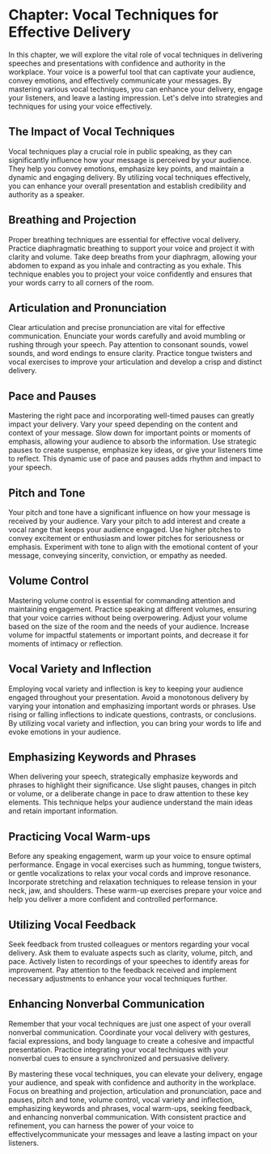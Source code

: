 Chapter: Vocal Techniques for Effective Delivery
================================================

In this chapter, we will explore the vital role of vocal techniques in delivering speeches and presentations with confidence and authority in the workplace. Your voice is a powerful tool that can captivate your audience, convey emotions, and effectively communicate your messages. By mastering various vocal techniques, you can enhance your delivery, engage your listeners, and leave a lasting impression. Let's delve into strategies and techniques for using your voice effectively.

The Impact of Vocal Techniques
------------------------------

Vocal techniques play a crucial role in public speaking, as they can significantly influence how your message is perceived by your audience. They help you convey emotions, emphasize key points, and maintain a dynamic and engaging delivery. By utilizing vocal techniques effectively, you can enhance your overall presentation and establish credibility and authority as a speaker.

Breathing and Projection
------------------------

Proper breathing techniques are essential for effective vocal delivery. Practice diaphragmatic breathing to support your voice and project it with clarity and volume. Take deep breaths from your diaphragm, allowing your abdomen to expand as you inhale and contracting as you exhale. This technique enables you to project your voice confidently and ensures that your words carry to all corners of the room.

Articulation and Pronunciation
------------------------------

Clear articulation and precise pronunciation are vital for effective communication. Enunciate your words carefully and avoid mumbling or rushing through your speech. Pay attention to consonant sounds, vowel sounds, and word endings to ensure clarity. Practice tongue twisters and vocal exercises to improve your articulation and develop a crisp and distinct delivery.

Pace and Pauses
---------------

Mastering the right pace and incorporating well-timed pauses can greatly impact your delivery. Vary your speed depending on the content and context of your message. Slow down for important points or moments of emphasis, allowing your audience to absorb the information. Use strategic pauses to create suspense, emphasize key ideas, or give your listeners time to reflect. This dynamic use of pace and pauses adds rhythm and impact to your speech.

Pitch and Tone
--------------

Your pitch and tone have a significant influence on how your message is received by your audience. Vary your pitch to add interest and create a vocal range that keeps your audience engaged. Use higher pitches to convey excitement or enthusiasm and lower pitches for seriousness or emphasis. Experiment with tone to align with the emotional content of your message, conveying sincerity, conviction, or empathy as needed.

Volume Control
--------------

Mastering volume control is essential for commanding attention and maintaining engagement. Practice speaking at different volumes, ensuring that your voice carries without being overpowering. Adjust your volume based on the size of the room and the needs of your audience. Increase volume for impactful statements or important points, and decrease it for moments of intimacy or reflection.

Vocal Variety and Inflection
----------------------------

Employing vocal variety and inflection is key to keeping your audience engaged throughout your presentation. Avoid a monotonous delivery by varying your intonation and emphasizing important words or phrases. Use rising or falling inflections to indicate questions, contrasts, or conclusions. By utilizing vocal variety and inflection, you can bring your words to life and evoke emotions in your audience.

Emphasizing Keywords and Phrases
--------------------------------

When delivering your speech, strategically emphasize keywords and phrases to highlight their significance. Use slight pauses, changes in pitch or volume, or a deliberate change in pace to draw attention to these key elements. This technique helps your audience understand the main ideas and retain important information.

Practicing Vocal Warm-ups
-------------------------

Before any speaking engagement, warm up your voice to ensure optimal performance. Engage in vocal exercises such as humming, tongue twisters, or gentle vocalizations to relax your vocal cords and improve resonance. Incorporate stretching and relaxation techniques to release tension in your neck, jaw, and shoulders. These warm-up exercises prepare your voice and help you deliver a more confident and controlled performance.

Utilizing Vocal Feedback
------------------------

Seek feedback from trusted colleagues or mentors regarding your vocal delivery. Ask them to evaluate aspects such as clarity, volume, pitch, and pace. Actively listen to recordings of your speeches to identify areas for improvement. Pay attention to the feedback received and implement necessary adjustments to enhance your vocal techniques further.

Enhancing Nonverbal Communication
---------------------------------

Remember that your vocal techniques are just one aspect of your overall nonverbal communication. Coordinate your vocal delivery with gestures, facial expressions, and body language to create a cohesive and impactful presentation. Practice integrating your vocal techniques with your nonverbal cues to ensure a synchronized and persuasive delivery.

By mastering these vocal techniques, you can elevate your delivery, engage your audience, and speak with confidence and authority in the workplace. Focus on breathing and projection, articulation and pronunciation, pace and pauses, pitch and tone, volume control, vocal variety and inflection, emphasizing keywords and phrases, vocal warm-ups, seeking feedback, and enhancing nonverbal communication. With consistent practice and refinement, you can harness the power of your voice to effectivelycommunicate your messages and leave a lasting impact on your listeners.
